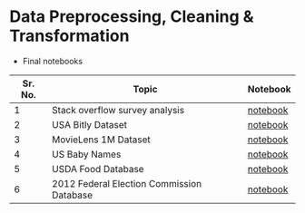 # Data Preprocessing, Cleaning & Transformation

* Final notebooks

| Sr. No. | Topic                                     | Notebook                                                                                                                                                                                                                      |
| ------- | ----------------------------------------- | ----------------------------------------------------------------------------------------------------------------------------------------------------------------------------------------------------------------------------- |
| 1       | Stack overflow survey analysis            | [notebook](https://nbviewer.jupyter.org/github/veb-101/Data-Science-Projects/blob/master/Data%20Preprocessing%2C%20Cleaning%20%26%20Transformation/Stack%20Overflow%20survey%20analysis/Stack_Overflow_dev_type_survey.ipynb) |
| 2       | USA Bitly Dataset                         | [notebook](https://nbviewer.jupyter.org/github/veb-101/Data-Science-Projects/blob/master/Data%20Preprocessing%2C%20Cleaning%20%26%20Transformation/USA_Bitly_dataset/bitly_data.ipynb)                                        |
| 3       | MovieLens 1M Dataset                      | [notebook](https://nbviewer.jupyter.org/github/veb-101/Data-Science-Projects/blob/master/Data%20Preprocessing%2C%20Cleaning%20%26%20Transformation/MovieLens%20Dataset/movielens_dataset.ipynb)                               |
| 4       | US Baby Names                             | [notebook](https://nbviewer.jupyter.org/github/veb-101/Data-Science-Projects/blob/master/Data%20Preprocessing%2C%20Cleaning%20%26%20Transformation/BabyNames%20dataset/baby_names_USA_dataset.ipynb)                          |
| 5       | USDA Food Database                        | [notebook](https://nbviewer.jupyter.org/github/veb-101/Data-Science-Projects/blob/master/Data%20Preprocessing%2C%20Cleaning%20%26%20Transformation/USDA%20food%20database/USDA_food_database.ipynb)                           |
| 6       | 2012 Federal Election Commission Database | [notebook](https://nbviewer.jupyter.org/github/veb-101/Data-Science-Projects/blob/master/Data%20Preprocessing%2C%20Cleaning%20%26%20Transformation/2012%20FEC%20database/fec_data.ipynb)                                      |